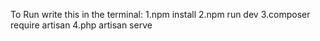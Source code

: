 To Run write this in the terminal:
1.npm install
2.npm run dev
3.composer require artisan
4.php artisan serve
